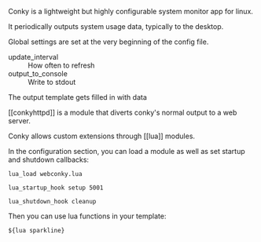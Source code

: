 <!-- njnmdoc:  title="Conky"  -->
Conky is a lightweight but highly configurable system monitor app for linux.

It periodically outputs system usage data, typically to the desktop.

Global settings are set at the very beginning of the config file.

 <dl>

  <dt>update_interval<dt>

  <dd>How often to refresh</dd>

  <dt>output_to_console</dt>

  <dd>Write to stdout</dd>

</dl>

The output template gets filled in with data

[[conkyhttpd]] is a module that diverts conky's normal output to a web server.

Conky allows custom extensions through [[lua]] modules.

In the configuration section, you can load a module as well as set startup and shutdown callbacks:

    lua_load webconky.lua

    lua_startup_hook setup 5001

    lua_shutdown_hook cleanup


Then you can use lua functions in your template:

    ${lua sparkline}


